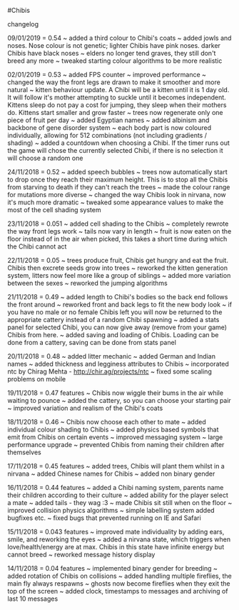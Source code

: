 #Chibis

changelog

09/01/2019 = 0.54
~ added a third colour to Chibi's coats
~ added jowls and noses. Nose colour is not genetic; lighter Chibis have pink noses. darker Chibis have black noses
~ elders no longer tend graves, they still don't breed any more
~ tweaked starting colour algorithms to be more realistic

02/01/2019 = 0.53
~ added FPS counter
~ improved performance
~ changed the way the front legs are drawn to make it smoother and more natural
~ kitten behaviour update. A Chibi will be a kitten until it is 1 day old. It will follow it's mother attempting to suckle until it becomes independent. Kittens sleep do not pay a cost for jumping, they sleep when their mothers do. Kittens start smaller and grow faster
~ trees now regenerate only one piece of fruit per day
~ added Egyptian names
~ added albinism and backbone of gene disorder system
~ each body part is now coloured individually, allowing for 512 combinations (not including gradients / shading)
~ added a countdown when choosing a Chibi. If the timer runs out the game will chose the currently selected Chibi, if there is no selection it will choose a random one



24/11/2018 = 0.52
~ added speech bubbles
~ trees now automatically start to drop once they reach their maximum height. This is to stop all the Chibis from starving to death if they can't reach the trees
~ made the colour range for mutations more diverse
~ changed the way Chibis look in nirvana, now it's much more dramatic
~ tweaked some appearance values to make the most of the cell shading system


23/11/2018 = 0.051
~ added cell shading to the Chibis
~ completely rewrote the way front legs work
~ tails now vary in length
~ fruit is now eaten on the floor instead of in the air when picked, this takes a short time during which the Chibi cannot act

22/11/2018 = 0.05
~ trees produce fruit, Chibis get hungry and eat the fruit. Chibis then excrete seeds grow into trees
~ reworked the kitten generation system, litters now feel more like a group of siblings
~ added more variation between the sexes
~ reworked the jumping algorithms

21/11/2018 = 0.49
~ added length to Chibi's bodies so the back end follows the front around
~ reworked front and back legs to fit the new body look
~ if you have no male or no female Chibis left you will now be returned to the appropriate cattery instead of a random Chibi spawning
~ added a stats panel for selected Chibi, you can now give away (remove from your game) Chibis from here.
~ added saving and loading of Chibis. Loading can be done from a cattery, saving can be done from stats panel

20/11/2018 = 0.48
~ added litter mechanic
~ added German and Indian names
~ added thickness and legginess attributes to Chibis
~ incorporated ntc by Chirag Mehta - http://chir.ag/projects/ntc
~ fixed some scaling problems on mobile

19/11/2018 = 0.47
features
~ Chibis now wiggle their bums in the air while waiting to pounce
~ added the cattery, so you can choose your starting pair
~ improved variation and realism of the Chibi's coats

18/11/2018 = 0.46
~ Chibis now choose each other to mate
~ added individual colour shading to Chibis
~ added physics based symbols that emit from Chibis on certain events
~ improved messaging system
~ large performance upgrade
~ prevented Chibis from naming their children after themselves

17/11/2018 = 0.45
features
~ added trees, Chibis will plant them whilst in a nirvana
~ added Chinese names for Chibis
~ added non binary gender

16/11/2018 = 0.44
features
~ added a Chibi naming system, parents name their children according to their culture
~ added ability for the player select a mate
~ added tails - they wag :3
~ made Chibis sit still when on the floor
~ improved collision physics algorithms
~ simple labelling system added
bugfixes etc.
~ fixed bugs that prevented running on IE and Safari

15/11/2018 = 0.043
features
~ improved mate individuality by adding ears, smile, and reworking the eyes
~ added a nirvana state, which triggers when love/health/energy are at max. Chibis in this state have infinite energy but cannot breed
~ reworked message history display

14/11/2018 = 0.04
features
~ implemented binary gender for breeding
~ added rotation of Chibis on collisions
~ added handling multiple fireflies, the main fly always respawns
~ ghosts now become fireflies when they exit the top of the screen
~ added clock, timestamps to messages and archiving of last 10 messages
